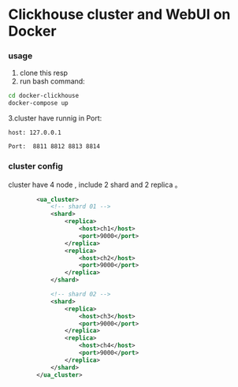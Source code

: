 # Clickhouse cluster and WebUI on Docker


### usage
1. clone this resp
2. run bash command:

``` bash
cd docker-clickhouse
docker-compose up
```

3.cluster have runnig in Port:

```host: 127.0.0.1``` 

```Port:  8811 8812 8813 8814```



### cluster config

cluster have 4 node , include 2 shard and 2 replica 。

```xml
        <ua_cluster>
            <!-- shard 01 -->
            <shard>
                <replica>
                    <host>ch1</host>
                    <port>9000</port>
                </replica>
                <replica>
                    <host>ch2</host>
                    <port>9000</port>
                </replica>
            </shard>

            <!-- shard 02 -->
            <shard>
                <replica>
                    <host>ch3</host>
                    <port>9000</port>
                </replica>
                <replica>
                    <host>ch4</host>
                    <port>9000</port>
                </replica>
            </shard>
        </ua_cluster>
```



